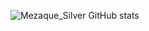 ![Mezaque_Silver GitHub stats](https://github-readme-stats.vercel.app/api?username=M3zaque&show_icons=true&count_private=true&theme=merko)

